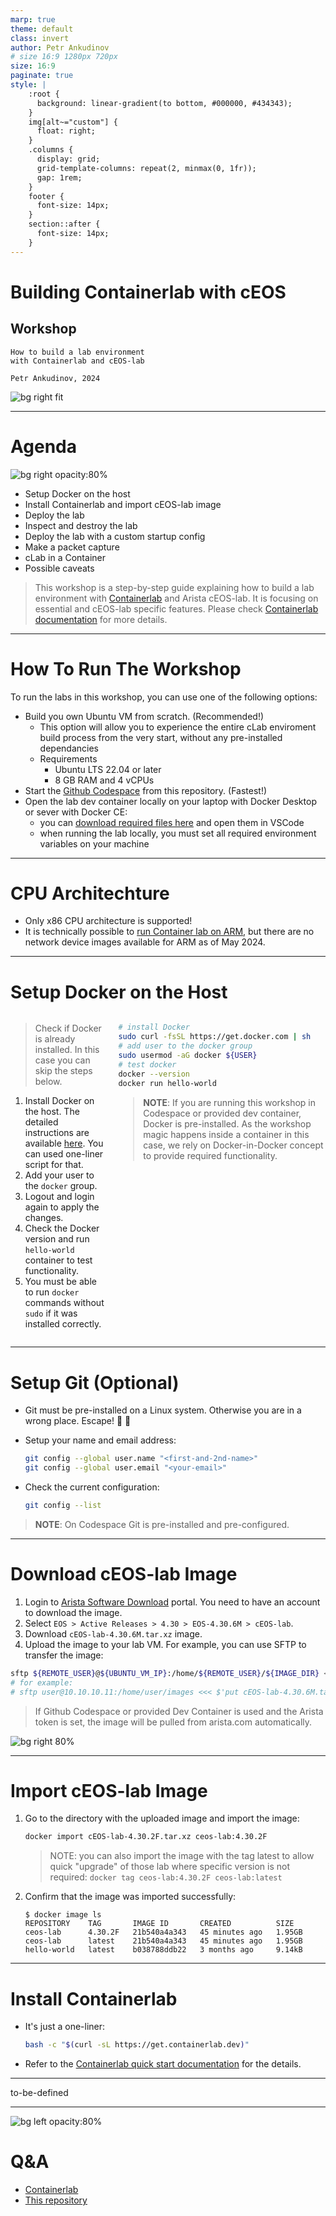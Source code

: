 ```yaml
---
marp: true
theme: default
class: invert
author: Petr Ankudinov
# size 16:9 1280px 720px
size: 16:9
paginate: true
style: |
    :root {
      background: linear-gradient(to bottom, #000000, #434343);
    }
    img[alt~="custom"] {
      float: right;
    }
    .columns {
      display: grid;
      grid-template-columns: repeat(2, minmax(0, 1fr));
      gap: 1rem;
    }
    footer {
      font-size: 14px;
    }
    section::after {
      font-size: 14px;
    }
---
```


# Building Containerlab with cEOS

## Workshop

<!-- Do not add page number on this slide -->
<!--
_paginate: false
-->

```text
How to build a lab environment
with Containerlab and cEOS-lab

Petr Ankudinov, 2024
```

![bg right fit](img/clab-build-containerlab-with-ceos/containerlab_export_white_ink.svg)

---

# Agenda

<style scoped>section {font-size: 20px;}</style>

![bg right opacity:80%](img/pexels-suzy-hazelwood-1226398.jpg)

- Setup Docker on the host
- Install Containerlab and import cEOS-lab image
- Deploy the lab
- Inspect and destroy the lab
- Deploy the lab with a custom startup config
- Make a packet capture
- cLab in a Container
- Possible caveats

> This workshop is a step-by-step guide explaining how to build a lab environment with [Containerlab](https://containerlab.srlinux.dev/) and Arista cEOS-lab. It is  focusing on essential and cEOS-lab specific features. Please check [Containerlab documentation](https://containerlab.srlinux.dev/) for more details.

---

# How To Run The Workshop

<style scoped>section {font-size: 24px;}</style>

To run the labs in this workshop, you can use one of the following options:

- Build you own Ubuntu VM from scratch. (Recommended!)
  - This option will allow you to experience the entire cLab enviroment build process from the very start, without any pre-installed dependancies
  - Requirements
    - Ubuntu LTS 22.04 or later
    - 8 GB RAM and 4 vCPUs
- Start the [Github Codespace](https://codespaces.new/{{gh.repository}}?quickstart=1&devcontainer_path=.devcontainer%2Fclab-build-containerlab-with-ceos%2Fdevcontainer.json) from this repository. (Fastest!)
- Open the lab dev container locally on your laptop with Docker Desktop or sever with Docker CE:
  - you can [download required files here](https://arista-netdevops-community.github.io/one-click-se-demos/lab_archives/clab-build-containerlab-with-ceos.tar.gz) and open them in VSCode
  - when running the lab locally, you must set all required environment variables on your machine

---

# CPU Architechture

- Only x86 CPU architecture is supported!
- It is technically possible to [run Container lab on ARM](https://containerlab.dev/install/#containerlab-on-arm-based-macs), but there are no network device images available for ARM as of May 2024.

---

# Setup Docker on the Host

<style scoped>section {font-size: 22px;}</style>

<div class="columns">
<div>

> Check if Docker is already installed. In this case you can skip the steps below.

1. Install Docker on the host. The detailed instructions are available [here](https://docs.docker.com/engine/install/ubuntu/). You can used one-liner script for that.
2. Add your user to the `docker` group.
3. Logout and login again to apply the changes.
4. Check the Docker version and run `hello-world` container to test functionality.
5. You must be able to run `docker` commands without `sudo` if it was installed correctly.

</div>
<div>

```bash
# install Docker
sudo curl -fsSL https://get.docker.com | sh
# add user to the docker group
sudo usermod -aG docker ${USER}
# test docker
docker --version
docker run hello-world
```

> **NOTE**: If you are running this workshop in Codespace or provided dev container, Docker is pre-installed. As the workshop magic happens inside a container in this case, we rely on Docker-in-Docker concept to provide required functionality.

</div>
</div>

---

# Setup Git (Optional)

<style scoped>section {font-size: 26px;}</style>

- Git must be pre-installed on a Linux system. Otherwise you are in a wrong place. Escape! 👾 🚀
- Setup your name and email address:

  ```bash
  git config --global user.name "<first-and-2nd-name>"
  git config --global user.email "<your-email>"
  ```

- Check the current configuration:

  ```bash
  git config --list
  ```

> **NOTE**: On Codespace Git is pre-installed and pre-configured.

---

# Download cEOS-lab Image

<style scoped>section {font-size: 20px;}</style>

1. Login to [Arista Software Download](https://www.arista.com/en/support/software-download) portal. You need to have an account to download the image.
2. Select `EOS > Active Releases > 4.30 > EOS-4.30.6M > cEOS-lab`.
3. Download `cEOS-lab-4.30.6M.tar.xz` image.
4. Upload the image to your lab VM. For example, you can use SFTP to transfer the image:

  ```bash
  sftp ${REMOTE_USER}@${UBUNTU_VM_IP}:/home/${REMOTE_USER}/${IMAGE_DIR} <<< $'put cEOS-lab-4.30.6M.tar*'
  # for example:
  # sftp user@10.10.10.11:/home/user/images <<< $'put cEOS-lab-4.30.6M.tar*'
  ```

> If Github Codespace or provided Dev Container is used and the Arista token is set, the image will be pulled from arista.com automatically.

![bg right 80%](img/clab-build-containerlab-with-ceos/ceos-download.png)

---

# Import cEOS-lab Image

<style scoped>section {font-size: 22px;}</style>

1. Go to the directory with the uploaded image and import the image:

    ```bash
    docker import cEOS-lab-4.30.2F.tar.xz ceos-lab:4.30.2F
    ```

    > NOTE: you can also import the image with the tag latest to allow quick "upgrade" of those lab where specific version is not required: `docker tag ceos-lab:4.30.2F ceos-lab:latest`

2. Confirm that the image was imported successfully:

    ```console
    $ docker image ls
    REPOSITORY    TAG       IMAGE ID       CREATED          SIZE
    ceos-lab      4.30.2F   21b540a4a343   45 minutes ago   1.95GB
    ceos-lab      latest    21b540a4a343   45 minutes ago   1.95GB
    hello-world   latest    b038788ddb22   3 months ago     9.14kB
    ```

---

# Install Containerlab

<style scoped>section {font-size: 22px;}</style>

- It's just a one-liner:
  
  ```bash
  bash -c "$(curl -sL https://get.containerlab.dev)"
  ```

- Refer to the [Containerlab quick start documentation](https://containerlab.dev/quickstart/) for the details.

---

to-be-defined

---

<style scoped>section {font-size: 45px;}</style>

![bg left opacity:80%](img/pexels-ann-h-7186206.jpg)

# Q&A

- [Containerlab](https://containerlab.srlinux.dev/)
- [This repository](https://github.com/{{gh.repository}})
